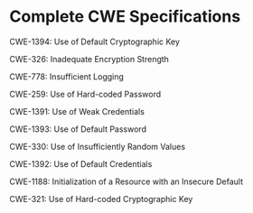 

# Complete CWE Specifications

CWE-1394: Use of Default Cryptographic Key

CWE-326: Inadequate Encryption Strength

CWE-778: Insufficient Logging

CWE-259: Use of Hard-coded Password

CWE-1391: Use of Weak Credentials

CWE-1393: Use of Default Password

CWE-330: Use of Insufficiently Random Values

CWE-1392: Use of Default Credentials

CWE-1188: Initialization of a Resource with an Insecure Default

CWE-321: Use of Hard-coded Cryptographic Key